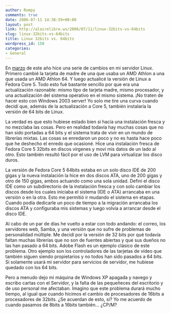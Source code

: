 ```yaml
---
author: Rompy
comments: true
date: 2006-07-11 14:38:59+00:00
layout: post
link: http://alairelibre.ws/2006/07/11/linux-32bits-vs-64bits
slug: linux-32bits-vs-64bits
title: Linux 32bits vs. 64bits
wordpress_id: 150
categories:
- General
---
```


En [marzo](http://alairelibre.ws/?p=110) de este año hice una serie de cambios en mi servidor Linux. Primero cambié la tarjeta de madre de una que usaba un AMD Athlon a una que usada un AMD Athlon 64. Y luego actualicé la versión de Linux a Fedora Core 5. Todo esto fué bastante sencillo por que era una actualización razonable: mismo tipo de tarjeta madre, mismo procesador, y una actualización del sistema operativo en el mismo sistema. ¡No traten de hacer esto con Windows 2003 server! Yo solo me tire una curva cuando decidí que, además de la actualización a Core 5, también instalaría la versión de 64 bits de Linux.

La verdad es que esto hubiese estado bien si hacía una instalación fresca y no mezclaba las cosas. Pero en realidad todavía hay muchas cosas que no han sido portadas a 64 bits y el sistema trata de vivir en un mundo de librerías mixtas. Las cosas se enredaron un poco y no es hasta hace poco que he deshecho el enredo que ocasioné. Hice una instalación fresca de Fedora Core 5 32bits en discos vírgenes y movi mis datos de un lado al otro. Esto también resultó fácil por el uso de LVM para virtualizar los disco duros.

La versión de Fedora Core 5 64bits estaba en un solo disco IDE de 200 gigas y la nueva instalación la hice en dos discos ATA, uno de 200 gigas y otro de 150 gigas, ambos actuando como una sola unidad. Definí el disco IDE como un subdirectorio de la instalación fresca y con solo cambiar los discos desde los cuales iniciaba el sistema (IDE o ATA) arrancaba en una versión o en la otra. Esto me permitió ir mudando el sistema en etapas. Cuando podía dedicarle un poco de tiempo a la migración arrancaba los discos ATA y configuraba mis sistemas y luego volvía a arrancar desde el disco IDE.

Al cabo de un par de días he vuelto a estar con todo andando: el correo, los servidores web, Samba, y una versión que no sufre de problemas de personalidad múltiple. Me decidí por la versión de 32 bits por qué todavía faltan muchas librerías que no son de fuentes abiertas y que sus dueños no las han pasado a 64 bits. Adobe Flash es un ejemplo clásico de este problema. Otro ejemplo son los controladores de las tarjetas de vídeo que también siguen siendo propietarios y no todos han sido pasados a 64 bits. Si solamente usará mi servidor para servicios de servidor, me hubiese quedado con los 64 bits.

Pero a menudo dejo mi máquina de Windows XP apagada y navego y escribo cartas con el Servidor, y la falta de las pequeñeces del escritorio y de uso personal me afectaban. Imagino que este problema durará mucho tiempo, al igual que cuando hicimos el cambio de procesadores de 16bits a procesadores de 32bits. ¿Se acuerdan de esto, si? Yo me acuerdo de cuando pasamos de 8bits a 16bits también... ¿CP/M?
